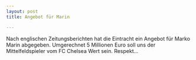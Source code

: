 ```yaml
---
layout: post
title: Angebot für Marin

---
```


Nach englischen Zeitungsberichten hat die Eintracht ein Angebot für Marko Marin abgegeben. Umgerechnet 5 Millionen Euro soll uns der Mittelfeldspieler vom FC Chelsea Wert sein. Respekt...


